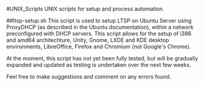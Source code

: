 #UNIX_Scripts
UNIX scripts for setup and process automation.


##ltsp-setup.sh
This script is used to setup LTSP on Ubuntu Server using ProxyDHCP (as described
in the Ubuntu documentation), within a network preconfigured with DHCP servers.
This script allows for the setup of i386 and amd64 architechture, Unity, Gnome,
LXDE and KDE desktop environments, LibreOffice, Firefox and Chromium (not Google's Chrome).

At the moment, this script has not yet been fully tested, but will be gradually expanded
and updated as testing is undertaken over the next few weeks.


Feel free to make suggestions and comment on any errors found.
